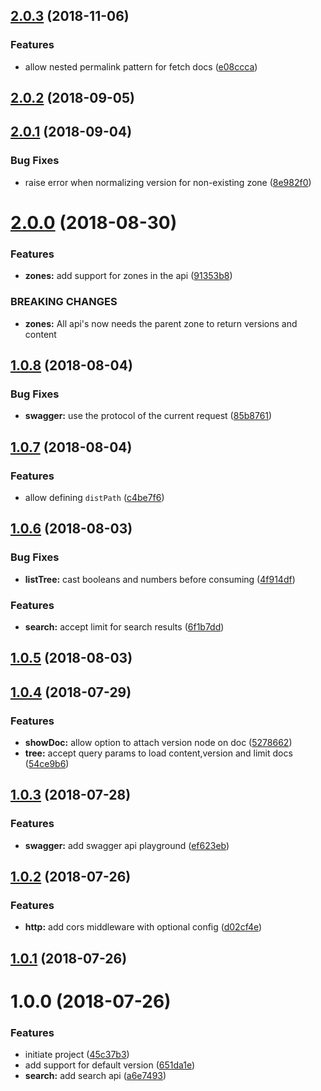 <a name="2.0.3"></a>
## [2.0.3](https://github.com/dimerapp/http-server/compare/v2.0.2...v2.0.3) (2018-11-06)


### Features

* allow nested permalink pattern for fetch docs ([e08ccca](https://github.com/dimerapp/http-server/commit/e08ccca))



<a name="2.0.2"></a>
## [2.0.2](https://github.com/dimerapp/http-server/compare/v2.0.1...v2.0.2) (2018-09-05)



<a name="2.0.1"></a>
## [2.0.1](https://github.com/dimerapp/http-server/compare/v2.0.0...v2.0.1) (2018-09-04)


### Bug Fixes

* raise error when normalizing version for non-existing zone ([8e982f0](https://github.com/dimerapp/http-server/commit/8e982f0))



<a name="2.0.0"></a>
# [2.0.0](https://github.com/dimerapp/http-server/compare/v1.0.8...v2.0.0) (2018-08-30)


### Features

* **zones:** add support for zones in the api ([91353b8](https://github.com/dimerapp/http-server/commit/91353b8))


### BREAKING CHANGES

* **zones:** All api's now needs the parent zone to return versions and content



<a name="1.0.8"></a>
## [1.0.8](https://github.com/dimerapp/http-server/compare/v1.0.7...v1.0.8) (2018-08-04)


### Bug Fixes

* **swagger:** use the protocol of the current request ([85b8761](https://github.com/dimerapp/http-server/commit/85b8761))



<a name="1.0.7"></a>
## [1.0.7](https://github.com/dimerapp/http-server/compare/v1.0.6...v1.0.7) (2018-08-04)


### Features

* allow defining `distPath` ([c4be7f6](https://github.com/dimerapp/http-server/commit/c4be7f6))



<a name="1.0.6"></a>
## [1.0.6](https://github.com/dimerapp/http-server/compare/v1.0.5...v1.0.6) (2018-08-03)


### Bug Fixes

* **listTree:** cast booleans and numbers before consuming ([4f914df](https://github.com/dimerapp/http-server/commit/4f914df))


### Features

* **search:** accept limit for search results ([6f1b7dd](https://github.com/dimerapp/http-server/commit/6f1b7dd))



<a name="1.0.5"></a>
## [1.0.5](https://github.com/dimerapp/http-server/compare/v1.0.4...v1.0.5) (2018-08-03)



<a name="1.0.4"></a>
## [1.0.4](https://github.com/dimerapp/http-server/compare/v1.0.3...v1.0.4) (2018-07-29)


### Features

* **showDoc:** allow option to attach version node on doc ([5278662](https://github.com/dimerapp/http-server/commit/5278662))
* **tree:** accept query params to load content,version and limit docs ([54ce9b6](https://github.com/dimerapp/http-server/commit/54ce9b6))



<a name="1.0.3"></a>
## [1.0.3](https://github.com/dimerapp/http-server/compare/v1.0.2...v1.0.3) (2018-07-28)


### Features

* **swagger:** add swagger api playground ([ef623eb](https://github.com/dimerapp/http-server/commit/ef623eb))



<a name="1.0.2"></a>
## [1.0.2](https://github.com/dimerapp/http-server/compare/v1.0.1...v1.0.2) (2018-07-26)


### Features

* **http:** add cors middleware with optional config ([d02cf4e](https://github.com/dimerapp/http-server/commit/d02cf4e))



<a name="1.0.1"></a>
## [1.0.1](https://github.com/dimerapp/http-server/compare/v1.0.0...v1.0.1) (2018-07-26)



<a name="1.0.0"></a>
# 1.0.0 (2018-07-26)


### Features

* initiate project ([45c37b3](https://github.com/dimerapp/http-server/commit/45c37b3))
* add support for default version ([651da1e](https://github.com/dimerapp/http-server/commit/651da1e))
* **search:** add search api ([a6e7493](https://github.com/dimerapp/http-server/commit/a6e7493))



